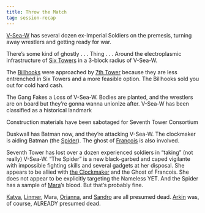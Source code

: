 ```yaml
---
title: Throw the Match
tag: session-recap
---
```

[V-Sea-W](/wiki/v-sea-w) has several dozen ex-Imperial Soldiers on the premesis, turning away wrestlers and getting ready for war. 

There’s some kind of ghostly . . . Thing . . . Around the electroplasmic infrastructure of [Six Towers](/wiki/six-towers) in a 3-block radius of V-Sea-W.

The [Billhooks](/wiki/billhooks) were approached by [7th Tower](/wiki/seventh-tower) because they are less entrenched in Six Towers and a more feasible option. The Billhooks sold you out for cold hard cash.

The Gang Fakes a Loss of V-Sea-W. Bodies are planted, and the wrestlers are on board but they’re gonna wanna unionize after. V-Sea-W has been classified as a historical landmark

Construction materials have been sabotaged for Seventh Tower Consortium   

Duskwall has Batman now, and they’re attacking V-Sea-W. The clockmaker is aiding Batman (the [Spider](/wiki/npcs#the-spider)). The ghost of [François](/wiki/npcs#francois) is also involved.

Seventh Tower has lost over a dozen experienced soldiers in “taking” (not really) V-Sea-W. “The Spider” is a new black-garbed and caped vigilante with impossible fighting skills and several gadgets at her disposal. She appears to be allied with [the Clockmaker](/wiki/the-clockmaker) and the Ghost of Francois. She does not appear to be explicitly targeting the Nameless YET. And the Spider has a sample of [Mara](/wiki/mara)’s blood. But that’s probably fine.

[Katya](/wiki/katya), [Linmer](/wiki/linmer), Mara, [Orianna](/wiki/affect), and [Sandro](/wiki/sandro) are all presumed dead. [Arkin](/wiki/arkin) was, of course, ALREADY presumed dead.